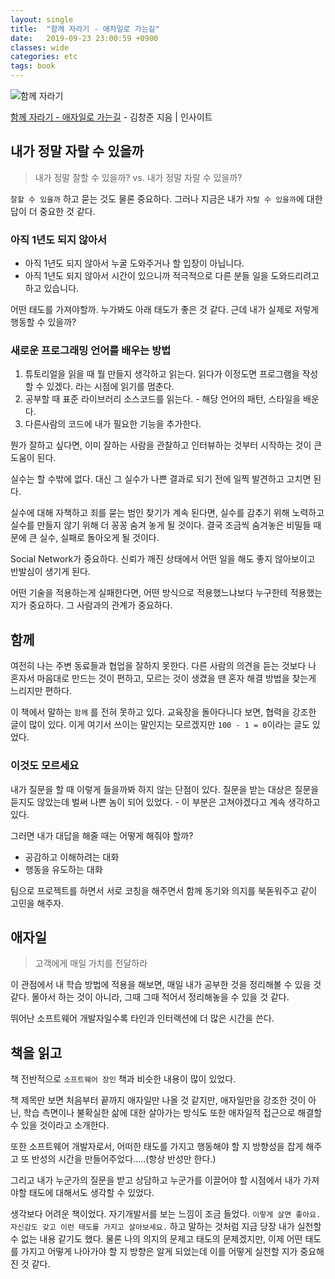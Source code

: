 ```yaml
---
layout: single
title:  "함께 자라기 - 애자일로 가는길"
date:   2019-09-23 23:00:59 +0900
classes: wide
categories: etc
tags: book
---
```


![함께 자라기](http://image.kyobobook.co.kr/images/book/xlarge/335/x9788966262335.jpg)

[함께 자라기 - 애자일로 가는길](http://www.kyobobook.co.kr/product/detailViewKor.laf?ejkGb=KOR&mallGb=KOR&barcode=9788966262335&orderClick=LEA&Kc=) - 김창준 지음 | 인사이트

## 내가 정말 자랄 수 있을까

> 내가 정말 잘할 수 있을까? vs. 내가 정말 자랄 수 있을까?

`잘할 수 있을까` 하고 묻는 것도 물론 중요하다. 그러나 지금은 내가 `자랄 수 있을까`에 대한 답이 더 중요한 것 같다.

### 아직 1년도 되지 않아서

* 아직 1년도 되지 않아서 누굴 도와주거나 할 입장이 아닙니다.
* 아직 1년도 되지 않아서 시간이 있으니까 적극적으로 다른 분들 일을 도와드리려고 하고 있습니다.

어떤 태도를 가져야할까. 누가봐도 아래 태도가 좋은 것 같다. 근데 내가 실제로 저렇게 행동할 수 있을까?

### 새로운 프로그래밍 언어를 배우는 방법

1. 튜토리얼을 읽을 때 뭘 만들지 생각하고 읽는다. 읽다가 이정도면 프로그램을 작성할 수 있겠다. 라는 시점에 읽기를 멈춘다.
2. 공부할 때 표준 라이브러리 소스코드를 읽는다. - 해당 언어의 패턴, 스타일을 배운다.
3. 다른사람의 코드에 내가 필요한 기능을 추가한다.

뭔가 잘하고 싶다면, 이미 잘하는 사람을 관찰하고 인터뷰하는 것부터 시작하는 것이 큰 도움이 된다.

실수는 할 수밖에 없다. 대신 그 실수가 나쁜 결과로 되기 전에 일찍 발견하고 고치면 된다.

실수에 대해 자책하고 죄를 묻는 범인 찾기가 계속 된다면, 실수를 감추기 위해 노력하고 실수를 만들지 않기 위해 더 꽁꽁 숨겨 놓게 될 것이다. 결국 조금씩 숨겨놓은 비밀들 때문에 큰 실수, 실패로 돌아오게 될 것이다.

Social Network가 중요하다. 신뢰가 깨진 상태에서 어떤 일을 해도 좋지 않아보이고 반발심이 생기게 된다.

어떤 기술을 적용하는게 실패한다면, 어떤 방식으로 적용했느냐보다 누구한테 적용했는지가 중요하다. 그 사람과의 관계가 중요하다.

## 함께

여전히 나는 주변 동료들과 협업을 잘하지 못한다. 다른 사람의 의견을 듣는 것보다 나 혼자서 마음대로 만드는 것이 편하고, 모르는 것이 생겼을 땐 혼자 해결 방법을 찾는게 느리지만 편하다.

이 책에서 말하는 `함께` 를 전혀 못하고 있다. 교육장을 돌아다니다 보면, 협력을 강조한 글이 많이 있다. 이게 여기서 쓰이는 말인지는 모르겠지만 `100 - 1 = 0`이라는 글도 있었다.

### 이것도 모르세요

내가 질문을 할 때 이렇게 들을까봐 하지 않는 단점이 있다. 질문을 받는 대상은 질문을 듣지도 않았는데 벌써 나쁜 놈이 되어 있었다. - 이 부분은 고쳐야겠다고 계속 생각하고 있다.

그러면 내가 대답을 해줄 때는 어떻게 해줘야 할까?

* 공감하고 이해하려는 대화
* 행동을 유도하는 대화

팀으로 프로젝트를 하면서 서로 코칭을 해주면서 함께 동기와 의지를 북돋워주고 같이 고민을 해주자.

## 애자일

> 고객에게 매일 가치를 전달하라

이 관점에서 내 학습 방법에 적용을 해보면, 매일 내가 공부한 것을 정리해볼 수 있을 것 같다. 몰아서 하는 것이 아니라, 그때 그때 적어서 정리해놓을 수 있을 것 같다.

뛰어난 소프트웨어 개발자일수록 타인과 인터랙션에 더 많은 시간을 쓴다.

## 책을 읽고

책 전반적으로 `소프트웨어 장인` 책과 비슷한 내용이 많이 있었다.

책 제목만 보면 처음부터 끝까지 애자일만 나올 것 같지만, 애자일만을 강조한 것이 아닌, 학습 측면이나 불확실한 삶에 대한 살아가는 방식도 또한 애자일적 접근으로 해결할 수 있을 것이라고 소개한다.

또한 소프트웨어 개발자로서, 어떠한 태도를 가지고 행동해야 할 지 방향성을 잡게 해주고 또 반성의 시간을 만들어주었다.....(항상 반성만 한다.)

그리고 내가 누군가의 질문을 받고 상담하고 누군가를 이끌어야 할 시점에서 내가 가져야할 태도에 대해서도 생각할 수 있었다.

생각보다 어려운 책이었다. 자기개발서를 보는 느낌이 조금 들었다. `이렇게 살면 좋아요. 자신감도 갖고 이런 태도를 가지고 살아보세요.` 하고 말하는 것처럼 지금 당장 내가 실천할 수 없는 내용 같기도 했다. 물론 나의 의지의 문제고 태도의 문제겠지만, 이제 어떤 태도를 가지고 어떻게 나아가야 할 지 방향은 알게 되었는데 이를 어떻게 실천할 지가 중요해진 것 같다.
